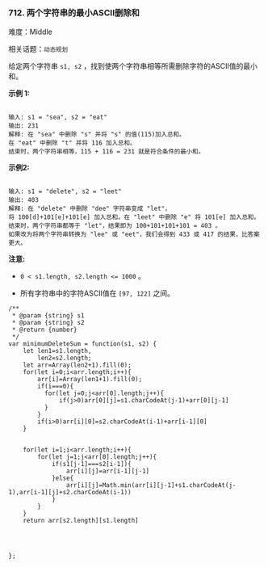 ### 712. 两个字符串的最小ASCII删除和

难度：Middle

相关话题：`动态规划`

给定两个字符串 `s1, s2` ，找到使两个字符串相等所需删除字符的ASCII值的最小和。



**示例 1:** 



```

输入: s1 = "sea", s2 = "eat"
输出: 231
解释: 在 "sea" 中删除 "s" 并将 "s" 的值(115)加入总和。
在 "eat" 中删除 "t" 并将 116 加入总和。
结束时，两个字符串相等，115 + 116 = 231 就是符合条件的最小和。
```


**示例2:** 



```

输入: s1 = "delete", s2 = "leet"
输出: 403
解释: 在 "delete" 中删除 "dee" 字符串变成 "let"，
将 100[d]+101[e]+101[e] 加入总和。在 "leet" 中删除 "e" 将 101[e] 加入总和。
结束时，两个字符串都等于 "let"，结果即为 100+101+101+101 = 403 。
如果改为将两个字符串转换为 "lee" 或 "eet"，我们会得到 433 或 417 的结果，比答案更大。
```


**注意:** 




* `0 < s1.length, s2.length <= 1000` 。

* 所有字符串中的字符ASCII值在 `[97, 122]` 之间。




```
/**
 * @param {string} s1
 * @param {string} s2
 * @return {number}
 */
var minimumDeleteSum = function(s1, s2) {
    let len1=s1.length,
        len2=s2.length;
    let arr=Array(len2+1).fill(0);
    for(let i=0;i<arr.length;i++){
        arr[i]=Array(len1+1).fill(0);
        if(i===0){
          for(let j=0;j<arr[0].length;j++){
              if(j>0)arr[0][j]=s1.charCodeAt(j-1)+arr[0][j-1]
          }
        }
        if(i>0)arr[i][0]=s2.charCodeAt(i-1)+arr[i-1][0]
    }

    
    for(let i=1;i<arr.length;i++){
        for(let j=1;j<arr[0].length;j++){
            if(s1[j-1]===s2[i-1]){
                arr[i][j]=arr[i-1][j-1]
            }else{
                arr[i][j]=Math.min(arr[i][j-1]+s1.charCodeAt(j-1),arr[i-1][j]+s2.charCodeAt(i-1))
            }
        }
    }
    return arr[s2.length][s1.length]
    
    
    
    
};
```

